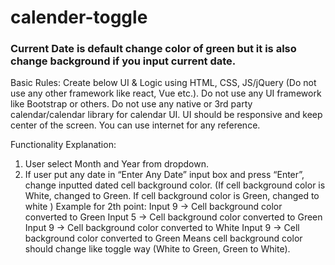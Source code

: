 # calender-toggle


### Current Date is default change color of green but it is also change background if you input current date.

Basic Rules:
Create below UI & Logic using HTML, CSS, JS/jQuery (Do not use any other framework like react, Vue etc.).
Do not use any UI framework like Bootstrap or others.
Do not use any native or 3rd party calendar/calendar library for calendar UI. UI should be responsive and keep center of the screen.
You can use internet for any reference.


Functionality Explanation:
1. User select Month and Year from dropdown.
2. If user put any date in “Enter Any Date” input box and press “Enter”, change inputted dated cell background color. (If cell background color is White, changed to Green. If cell background color is Green, changed to white )
Example for 2th point:
Input 9 -> Cell background color converted to Green Input 5 -> Cell background color converted to Green Input 9 -> Cell background color converted to White Input 9 -> Cell background color converted to Green
Means cell background color should change like toggle way (White to Green, Green to White).
